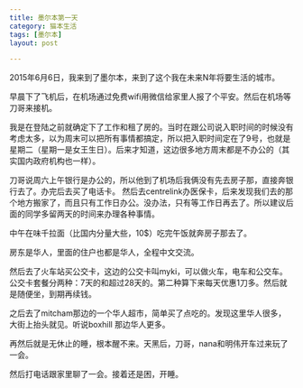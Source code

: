 ```yaml
---
title: 墨尔本第一天  
category: 猫本生活  
tags: [墨尔本]  
layout: post  

---
```


2015年6月6日，我来到了墨尔本，来到了这个我在未来N年将要生活的城市。

早晨下了飞机后，在机场通过免费wifi用微信给家里人报了个平安。然后在机场等刀哥来接机。

我是在登陆之前就确定下了工作和租了房的。当时在跟公司说入职时间的时候没有考虑太多，以为周末可以把所有事情都搞定，所以把入职时间定在了9号，也就是星期二（星期一是女王生日）。后来才知道，这边很多地方周末都是不办公的（其实国内政府机构也一样）。

刀哥说周六上午银行是办公的，所以他到了机场后我俩没有先去房子那，直接奔银行去了。办完后去买了电话卡。 然后去centrelink办医保卡，后来发现我们去的那个地方搬家了，而且只有工作日办公。没办法，只有等工作日再去了。所以建议后面的同学多留两天的时间来办理各种事情。

中午在味千拉面（比国内分量大些，10$）吃完午饭就奔房子那去了。

房东是华人，里面的住户也都是华人，全程中文交流。

然后去了火车站买公交卡，这边的公交卡叫myki，可以做火车，电车和公交车。公交卡套餐分两种：7天的和超过28天的。第二种算下来每天优惠1刀多。然后就是随便坐，到期再续钱。

之后去了mitcham那边的一个华人超市，简单买了点吃的。发现这里华人很多，大街上抬头就见。听说boxhill 那边华人更多。

再然后就是无休止的睡，根本醒不来。天黑后，刀哥，nana和明伟开车过来玩了一会。

然后打电话跟家里聊了一会。接着还是困，开睡。


